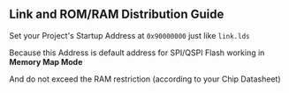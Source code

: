 ## Link and ROM/RAM Distribution Guide

Set your Project's Startup Address at `0x90000000` just like `link.lds`

Because this Address is default address for SPI/QSPI Flash working in **Memory Map Mode** 

And do not exceed the RAM restriction (according to your Chip Datasheet)